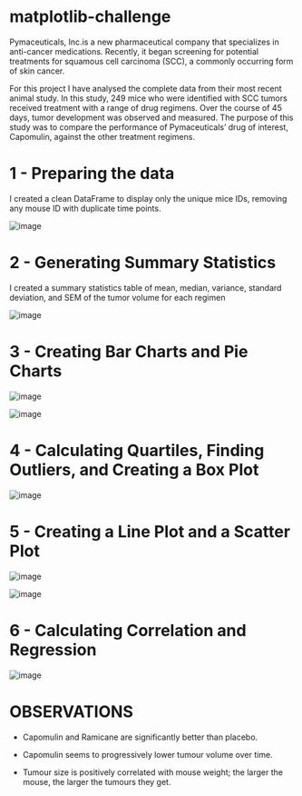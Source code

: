 # matplotlib-challenge

Pymaceuticals, Inc.is a new pharmaceutical company that specializes in anti-cancer medications. Recently, it began screening for potential treatments for squamous cell carcinoma (SCC), a commonly occurring form of skin cancer.

For this project I have analysed the complete data from their most recent animal study. In this study, 249 mice who were identified with SCC tumors received treatment with a range of drug regimens. Over the course of 45 days, tumor development was observed and measured. The purpose of this study was to compare the performance of Pymaceuticals’ drug of interest, Capomulin, against the other treatment regimens.

# 1 - Preparing the data 

I created a clean DataFrame to display only the unique mice IDs, removing any mouse ID with duplicate time points. 

![image](https://user-images.githubusercontent.com/109463488/216767783-a3e8175a-7ccf-43f9-b289-890137003f63.png)

# 2 - Generating Summary Statistics

I created a summary statistics table of mean, median, variance, standard deviation, and SEM of the tumor volume for each regimen

![image](https://user-images.githubusercontent.com/109463488/216767905-d62e8b06-d272-4a34-8985-950a0a9b9a82.png)

# 3 - Creating Bar Charts and Pie Charts

![image](https://user-images.githubusercontent.com/109463488/216767969-df287149-806c-46f5-8622-d2572acb80f7.png)

![image](https://user-images.githubusercontent.com/109463488/216768001-2663d9c2-c509-43a9-a87a-21afcb31644f.png)

# 4 - Calculating Quartiles, Finding Outliers, and Creating a Box Plot

![image](https://user-images.githubusercontent.com/109463488/216768073-7a54ac53-123a-4efe-8553-4a7e1d75119f.png)

# 5 - Creating a Line Plot and a Scatter Plot

![image](https://user-images.githubusercontent.com/109463488/216768108-11660c0a-4560-4ce1-a21c-4cc325a1d269.png)

![image](https://user-images.githubusercontent.com/109463488/216768135-20efa848-2034-40cb-bfdb-936786043468.png)

# 6 - Calculating Correlation and Regression

![image](https://user-images.githubusercontent.com/109463488/216768166-b5664329-f087-462c-ab9c-60f6c3a171af.png)

# OBSERVATIONS

- Capomulin and Ramicane are significantly better than placebo. 

- Capomulin seems to progressively lower tumour volume over time.

- Tumour size is positively correlated with mouse weight; the larger the mouse, the larger the tumours they get.




